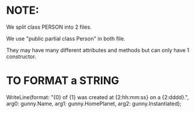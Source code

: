 
# NOTE:
We split class PERSON into 2 files.

We use "public partial class Person" in both file.

They may have many different attributes and methods but can only have 1 constructor.

# TO FORMAT a STRING
WriteLine(format: 
        "{0} of {1} was created at {2:hh:mm:ss} on a {2:dddd}.",
        arg0: gunny.Name,
        arg1: gunny.HomePlanet,
        arg2: gunny.Instantiated);
